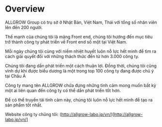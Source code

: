 # Overview

ALLGROW Group có trụ sở ở Nhật Bản, Việt Nam, Thái với tổng số nhân viên lên đến 200 người.

Thế mạnh của chúng tôi là mảng Front end, chúng tôi hướng đến mục tiêu trở thành công ty phát triển về Front end số một tại Việt Nam.

Mỗi ngày chúng tôi cùng với niềm nhiệt huyết luôn nỗ lực hết mình để tìm ra cách giải quyết đối với những thách thức đến từ hơn 3.000 công ty.

Chúng tôi đang dần phát triển một cách thuận lợi. Đồng thời, chúng tôi cũng vinh dự khi được biểu dương là một trong top 100 công ty đang được chú ý tại Châu Á

Công ty mang tên ALLGROW chứa đựng những tình cảm mong muốn bất kỳ một ai liên quan đến công ty có thể dần phát triển tốt hơn.

Để có thể truyền tải tình cảm này, chúng tôi luôn nỗ lực hết mình để tạo ra sản phẩm tốt nhất.

Website công ty chúng tôi: (http://allgrow-labo.jp/vn/)[http://allgrow-labo.jp/vn/]

